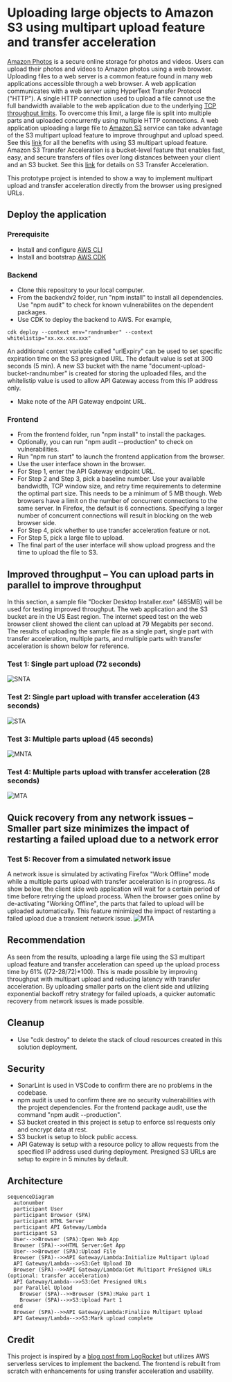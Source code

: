 # Uploading large objects to Amazon S3 using multipart upload feature and transfer acceleration
[Amazon Photos](https://www.amazon.com/Amazon-Photos/b?ie=UTF8&node=13234696011) is a secure online storage for photos and videos. Users can upload their photos and videos to Amazon photos using a web browser. Uploading files to a web server is a common feature found in many web applications accessible through a web browser. A web application communicates with a web server using HyperText Transfer Protocol ("HTTP"). A single HTTP connection used to upload a file cannot use the full bandwidth available to the web application due to the underlying [TCP throughput limits](https://en.wikipedia.org/wiki/TCP_tuning#TCP_speed_limits). To overcome this limit, a large file is split into multiple parts and uploaded concurrently using multiple HTTP connections. A web application uploading a large file to [Amazon S3](https://docs.aws.amazon.com/AmazonS3/latest/userguide/Welcome.html) service can take advantage of the S3 multipart upload feature to improve throughput and upload speed. See this [link](https://docs.aws.amazon.com/AmazonS3/latest/userguide/mpuoverview.html) for all the benefits with using S3 multipart upload feature. Amazon S3 Transfer Acceleration is a bucket-level feature that enables fast, easy, and secure transfers of files over long distances between your client and an S3 bucket. See this [link](https://docs.aws.amazon.com/AmazonS3/latest/userguide/transfer-acceleration.html) for details on S3 Transfer Acceleration.

This prototype project is intended to show a way to implement multipart upload and transfer acceleration directly from the browser using presigned URLs. 

## Deploy the application
### Prerequisite
- Install and configure [AWS CLI](https://aws.amazon.com/cli/)
- Install and bootstrap [AWS CDK](https://aws.amazon.com/cdk/)

### Backend
- Clone this repository to your local computer. 
- From the backendv2 folder, run "npm install" to install all dependencies. Use "npm audit" to check for known vulnerabilites on the dependent packages.
- Use CDK to deploy the backend to AWS. For example,
```
cdk deploy --context env="randnumber" --context whitelistip="xx.xx.xxx.xxx"
```
An additional context variable called "urlExpiry" can be used to set specific expiration time on the S3 presigned URL. The default value is set at 300 seconds (5 min). A new S3 bucket with the name "document-upload-bucket-randnumber" is created for storing the uploaded files, and the whitelistip value is used to allow API Gateway access from this IP address only. 
- Make note of the API Gateway endpoint URL.

### Frontend 
- From the frontend folder, run "npm install" to install the packages.
- Optionally, you can run "npm audit --production" to check on vulnerabilities.
- Run "npm run start" to launch the frontend application from the browser. 
- Use the user interface shown in the browser.
- For Step 1, enter the API Gateway endpoint URL.
- For Step 2 and Step 3, pick a baseline number. Use your available bandwidth, TCP window size, and retry time requirements to determine the optimal part size. This needs to be a minimum of 5 MB though. Web browsers have a limit on the number of concurrent connections to the same server. In Firefox, the default is 6 connections. Specifying a larger number of concurrent connections will result in blocking on the web browser side.
- For Step 4, pick whether to use transfer acceleration feature or not.
- For Step 5, pick a large file to upload.
- The final part of the user interface will show upload progress and the time to upload the file to S3. 

## Improved throughput – You can upload parts in parallel to improve throughput
In this section, a sample file "Docker Desktop Installer.exe" (485MB) will be used for testing improved throughput. The web application and the S3 bucket are in the US East region. The internet speed test on the web browser client showed the client can upload at 79 Megabits per second. The results of uploading the sample file as a single part, single part with transfer acceleration, multiple parts, and multiple parts with transfer acceleration is shown below for reference.

### Test 1: Single part upload (72 seconds)
![SNTA](./images/SNTA.PNG)
### Test 2: Single part upload with transfer acceleration (43 seconds)
![STA](./images/STA.PNG)
### Test 3: Multiple parts upload (45 seconds)
![MNTA](./images/MNTA.PNG)
### Test 4: Multiple parts upload with transfer acceleration (28 seconds)
![MTA](./images/MTA.PNG)


## Quick recovery from any network issues – Smaller part size minimizes the impact of restarting a failed upload due to a network error
### Test 5: Recover from a simulated network issue
A network issue is simulated by activating Firefox "Work Offline" mode while a multiple parts upload with transfer acceleration is in progress. As show below, the client side web application will wait for a certain period of time before retrying the upload process. When the browser goes online by de-activating "Working Offline", the parts that failed to upload will be uploaded automatically. This feature minimized the impact of restarting a failed upload due a transient network issue. 
![MTA](./images/MTAR.PNG)


## Recommendation
As seen from the results, uploading a large file using the S3 multipart upload feature and transfer acceleration can speed up the upload process time by 61% ((72-28/72)*100). This is made possible by improving throughput with multipart upload and reducing latency with transfer acceleration. By uploading smaller parts on the client side and utilizing exponential backoff retry strategy for failed uploads, a quicker automatic recovery from network issues is made possible.


## Cleanup
- Use "cdk destroy" to delete the stack of cloud resources created in this solution deployment.


## Security 
- SonarLint is used in VSCode to confirm there are no problems in the codebase.
- npm audit is used to confirm there are no security vulnerabilities with the project dependencies. For the frontend package audit, use the command "npm audit --production".
- S3 bucket created in this project is setup to enforce ssl requests only and encrypt data at rest.
- S3 bucket is setup to block public access.
- API Gateway is setup with a resource policy to allow requests from the specified IP address used during deployment. Presigned S3 URLs are setup to expire in 5 minutes by default.

## Architecture
```mermaid
sequenceDiagram
  autonumber
  participant User
  participant Browser (SPA)  
  participant HTML Server  
  participant API Gateway/Lambda
  participant S3
  User-->>Browser (SPA):Open Web App
  Browser (SPA)-->>HTML Server:Get App
  User-->>Browser (SPA):Upload File
  Browser (SPA)-->>API Gateway/Lambda:Initialize Multipart Upload
  API Gateway/Lambda-->>S3:Get Upload ID
  Browser (SPA)-->>API Gateway/Lambda:Get Multipart PreSigned URLs (optional: transfer acceleration)
  API Gateway/Lambda-->>S3:Get Presigned URLs  
  par Parallel Upload
    Browser (SPA)-->>Browser (SPA):Make part 1
    Browser (SPA)-->>S3:Upload Part 1
  end  
  Browser (SPA)-->>API Gateway/Lambda:Finalize Multipart Upload
  API Gateway/Lambda-->>S3:Mark upload complete

```

## Credit
This project is inspired by a [blog post from LogRocket](https://blog.logrocket.com/multipart-uploads-s3-node-js-react/) but utilizes AWS serverless services to implement the backend. The frontend is rebuilt from scratch with enhancements for using transfer acceleration and usability. 

